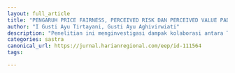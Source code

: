 ```yaml
---
layout: full_article
title: "PENGARUH PRICE FAIRNESS, PERCEIVED RISK DAN PERCEIVED VALUE PADA REPURCHASE INTENTION GEN Z DI BALI"
author: "I Gusti Ayu Tirtayani, Gusti Ayu Aghivirwiati"
description: "Penelitian ini menginvestigasi dampak kolaborasi antara TikTok dan Tokopedia terhadap kecenderungan pembelian ulang repurchase intention pada generasi Z di Bali Varia"
categories: sastra
canonical_url: https://jurnal.harianregional.com/eep/id-111564
tags:

---
```


<object data="{ site.url }{ site.baseurl }/_pdfs/PENGARUH PRICE FAIRNESS, PERCEIVED RISK DAN PERCEIVED VALUE PADA REPURCHASE INTENTION GEN Z DI BALI.pdf" width="1000" height="1000" type="application/pdf"></object>
